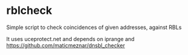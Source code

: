 # rblcheck
Simple script to check coincidences of given addresses, against RBLs

It uses uceprotect.net and depends on iprange and https://github.com/maticmeznar/dnsbl_checker
